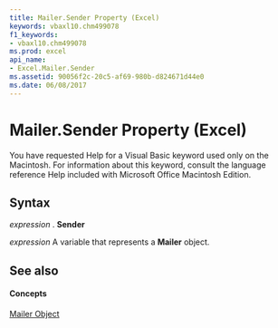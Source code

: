 ```yaml
---
title: Mailer.Sender Property (Excel)
keywords: vbaxl10.chm499078
f1_keywords:
- vbaxl10.chm499078
ms.prod: excel
api_name:
- Excel.Mailer.Sender
ms.assetid: 90056f2c-20c5-af69-980b-d824671d44e0
ms.date: 06/08/2017
---
```



# Mailer.Sender Property (Excel)

You have requested Help for a Visual Basic keyword used only on the Macintosh. For information about this keyword, consult the language reference Help included with Microsoft Office Macintosh Edition.


## Syntax

 _expression_ . **Sender**

 _expression_ A variable that represents a **Mailer** object.


## See also


#### Concepts


[Mailer Object](Excel.Mailer.md)

